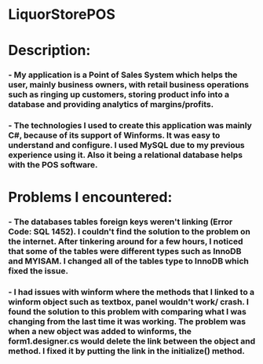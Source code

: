 # LiquorStorePOS

# Description:
### - My application is a Point of Sales System which helps the user, mainly business owners, with retail business operations such as ringing up customers, storing product info into a database and providing analytics of margins/profits.
### - The technologies I used to create this application was mainly C#, because of its support of Winforms. It was easy to understand and configure. I used MySQL due to my previous experience using it. Also it being a relational database helps with the POS software.

# Problems I encountered:
### - The databases tables foreign keys weren't linking (Error Code: SQL 1452). I couldn't find the solution to the problem on the internet. After tinkering around for a few hours, I noticed that some of the tables were different types such as InnoDB and MYISAM. I changed all of the tables type to InnoDB which fixed the issue.
### - I had issues with winform where the methods that I linked to a winform object such as textbox, panel wouldn't work/ crash. I found the solution to this problem with comparing what I was changing from the last time it was working. The problem was when a new object was added to winforms, the form1.designer.cs would delete the link between the object and method. I fixed it by putting the link in the initialize() method.


